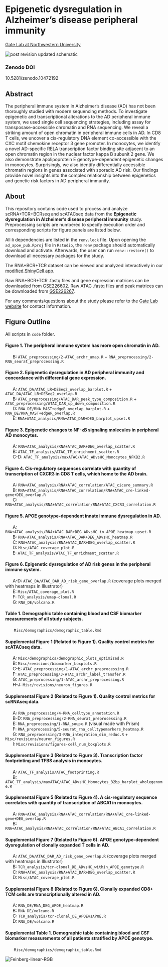 # Epigenetic dysregulation in Alzheimer’s disease peripheral immunity
[Gate Lab at Northwestern University](https://sites.northwestern.edu/gatelab/)

![post revision updated schematic](https://github.com/gatelabNW/ad_apoe_pub/assets/91905593/228bccd1-af28-41a2-8fd2-6fc6349ad4d0)

### Zenodo DOI

10.5281/zenodo.10472192

## Abstract

The peripheral immune system in Alzheimer’s disease (AD) has not been thoroughly studied with modern sequencing methods. To investigate epigenetic and transcriptional alterations to the AD peripheral immune system, we used single cell sequencing strategies, including assay for transposase-accessible chromatin and RNA sequencing. We reveal a striking amount of open chromatin in peripheral immune cells in AD. In CD8 T cells, we uncover a cis-regulatory DNA element co-accessible with the CXC motif chemokine receptor 3 gene promoter. In monocytes, we identify a novel AD-specific RELA transcription factor binding site adjacent to an open chromatin region in the nuclear factor kappa B subunit 2 gene. We also demonstrate apolipoprotein E genotype-dependent epigenetic changes in monocytes. Surprisingly, we also identify differentially accessible chromatin regions in genes associated with sporadic AD risk. Our findings provide novel insights into the complex relationship between epigenetics and genetic risk factors in AD peripheral immunity.  

## About
This repository contains code used to process and analyze scRNA+TCR+BCRseq and scATACseq data from the **Epigenetic dysregulation in Alzheimer’s disease peripheral immunity** study. Preprocessing scripts are numbered to specify execution order and corresponding scripts for figure panels are listed below.

All ```R``` dependencies are listed in the ```renv.lock``` file. Upon opening the ```ad_apoe_pub.Rproj``` file in ```Rstudio```, the ```renv``` package should automatically download and activate. Afterwards, the user can run ```renv::restore()``` to download all necessary packages for the study. 

The RNA+BCR+TCR dataset can be viewed and analyzed interactively in our [modified ShinyCell app](https://gatelabnu.shinyapps.io/ad_apoe_rna/).

Raw RNA+BCR+TCR .fastq files and gene expression matrices can be downloaded from [GSE226602](https://www.ncbi.nlm.nih.gov/geo/query/acc.cgi?acc=GSE226602). Raw ATAC .fastq files and peak matrices can be downloaded from [GSE226267](https://www.ncbi.nlm.nih.gov/geo/query/acc.cgi?acc=GSE226267).

For any comments/questions about the study please refer to the [Gate Lab website](https://sites.northwestern.edu/gatelab/) for contact information.

## Figure Outline
All scripts in `code` folder.

#### Figure 1. The peripheral immune system has more open chromatin in AD.
&nbsp;&nbsp;&nbsp;&nbsp;&nbsp;&nbsp;B: `ATAC_preprocessing/2-ATAC_archr_umap.R` + `RNA_preprocessing/2-RNA_seurat_preprocessing.R`

#### Figure 2. Epigenetic dysregulation in AD peripheral immunity and concordance with differential gene expression.
&nbsp;&nbsp;&nbsp;&nbsp;&nbsp;&nbsp;A: `ATAC_DA/ATAC_LR+DESeq2_overlap_barplot.R` + `ATAC_DA/ATAC_LR+DESeq2_overlap.R`  
&nbsp;&nbsp;&nbsp;&nbsp;&nbsp;&nbsp;B: `ATAC_preprocessing/ATAC_DAR_peak_type_composition.R` + `ATAC_preprocessing/ATAC_DAR_up_down_composition.R`         
&nbsp;&nbsp;&nbsp;&nbsp;&nbsp;&nbsp;D: `RNA_DE/RNA_MAST+edgeR_overlap_barplot.R` + `RNA_DE/RNA_MAST+edgeR_overlap.R`   
&nbsp;&nbsp;&nbsp;&nbsp;&nbsp;&nbsp;E: `RNA+ATAC_analysis/RNA+ATAC_DAR+DEG_barplot_upset.R`   

#### Figure 3. Epigenetic changes to NF-κB signaling molecules in peripheral AD monocytes. 
&nbsp;&nbsp;&nbsp;&nbsp;&nbsp;&nbsp;A: `RNA+ATAC_analysis/RNA+ATAC_DAR+DEG_overlap_scatter.R`  
&nbsp;&nbsp;&nbsp;&nbsp;&nbsp;&nbsp;B: `ATAC_TF_analysis/ATAC_TF_enrichment_scatter.R`  
&nbsp;&nbsp;&nbsp;&nbsp;&nbsp;&nbsp;C-D: `ATAC_TF_analysis/maxATAC/ATAC_ADvsHC_Monocytes_NFKB2.R`    

#### Figure 4. Cis-regulatory sequences correlate with quantity of transcription of CXCR3 in CD8 T cells, which home to the AD brain.
&nbsp;&nbsp;&nbsp;&nbsp;&nbsp;&nbsp;A: `RNA+ATAC_analysis/RNA+ATAC_correlation/ATAC_cicero_summary.R`    
&nbsp;&nbsp;&nbsp;&nbsp;&nbsp;&nbsp;B: `RNA+ATAC_analysis/RNA+ATAC_correlation/RNA+ATAC_cre-linked-gene+DEG_overlap.R`  
&nbsp;&nbsp;&nbsp;&nbsp;&nbsp;&nbsp;C: `RNA+ATAC_analysis/RNA+ATAC_correlation/RNA+ATAC_CXCR3_correlation.R`  

#### Figure 5. APOE genotype-dependent innate immune dysregulation in AD.
&nbsp;&nbsp;&nbsp;&nbsp;&nbsp;&nbsp;A: `RNA+ATAC_analysis/RNA+ATAC_DAR+DEG_ADvsHC_in_APOE_heatmap_upset.R`    
&nbsp;&nbsp;&nbsp;&nbsp;&nbsp;&nbsp;B: `RNA+ATAC_analysis/RNA+ATAC_DAR+DEG_ADvsHC_heatmap.R`  
&nbsp;&nbsp;&nbsp;&nbsp;&nbsp;&nbsp;C: `RNA+ATAC_analysis/RNA+ATAC_DAR+DEG_overlap_scatter.R`     
&nbsp;&nbsp;&nbsp;&nbsp;&nbsp;&nbsp;D: `Misc/ATAC_coverage_plot.R`  
&nbsp;&nbsp;&nbsp;&nbsp;&nbsp;&nbsp;E: `ATAC_TF_analysis/ATAC_TF_enrichment_scatter.R`   

#### Figure 6. Epigenetic dysregulation of AD risk genes in the peripheral immune system.
&nbsp;&nbsp;&nbsp;&nbsp;&nbsp;&nbsp;A-D: `ATAC_DA/ATAC_DAR_AD_risk_gene_overlap.R` (coverage plots merged with heatmaps in Illustrator)      
&nbsp;&nbsp;&nbsp;&nbsp;&nbsp;&nbsp;E: `Misc/ATAC_coverage_plot.R`     
&nbsp;&nbsp;&nbsp;&nbsp;&nbsp;&nbsp;F: `TCR_analysis/umap-clonal.R`   
&nbsp;&nbsp;&nbsp;&nbsp;&nbsp;&nbsp;G: `RNA_DE/volcano.R` 

#### Table 1. Demographic table containing blood and CSF biomarker measurements of all study subjects.  
&nbsp;&nbsp;&nbsp;&nbsp;&nbsp;&nbsp; `Misc/demographics/demographic_table.Rmd`

#### Supplemental Figure 1 (Related to Figure 1). Quality control metrics for scATACseq data. 
&nbsp;&nbsp;&nbsp;&nbsp;&nbsp;&nbsp;A: `Misc/demographics/demographic_plots_optimized.R`  
&nbsp;&nbsp;&nbsp;&nbsp;&nbsp;&nbsp;B: `Misc/revisions/biomarker_boxplots.R`  
&nbsp;&nbsp;&nbsp;&nbsp;&nbsp;&nbsp;C-E: `ATAC_preprocessing/1-ATAC_archr_preprocessing.R`  
&nbsp;&nbsp;&nbsp;&nbsp;&nbsp;&nbsp;F: `ATAC_preprocessing/3-ATAC_archr_label_transfer.R`   
&nbsp;&nbsp;&nbsp;&nbsp;&nbsp;&nbsp;G: `ATAC_preprocessing/1-ATAC_archr_preprocessing.R`    
&nbsp;&nbsp;&nbsp;&nbsp;&nbsp;&nbsp;H-J: `Misc/revisions/neuron_figures.R`

#### Supplemental Figure 2 (Related to Figure 1). Quality control metrics for scRNAseq data. 
&nbsp;&nbsp;&nbsp;&nbsp;&nbsp;&nbsp;A: `RNA_preprocessing/4-RNA_celltype_annotation.R`   
&nbsp;&nbsp;&nbsp;&nbsp;&nbsp;&nbsp;B-D: `RNA_preprocessing/2-RNA_seurat_preprocessing.R`   
&nbsp;&nbsp;&nbsp;&nbsp;&nbsp;&nbsp;E: `RNA_preprocessing/1-RNA_soupx.R` (visual made with Prism)   
&nbsp;&nbsp;&nbsp;&nbsp;&nbsp;&nbsp;F: `RNA_preprocessing/5-seurat_rna_celltypemarkers_heatmap.R`    
&nbsp;&nbsp;&nbsp;&nbsp;&nbsp;&nbsp;G: `RNA_preprocessing/3-RNA_integration_dim_reduc.R` + `Misc/revisions/neuron_figures.R`  
&nbsp;&nbsp;&nbsp;&nbsp;&nbsp;&nbsp;I: `Misc/revisions/figures-cell_num_boxplots.R`

#### Supplemental Figure 3 (Related to Figure 3). Transcription factor footprinting and TFBS analysis in monocytes. 
&nbsp;&nbsp;&nbsp;&nbsp;&nbsp;&nbsp;A: `ATAC_TF_analysis/ATAC_footprinting.R`  
&nbsp;&nbsp;&nbsp;&nbsp;&nbsp;&nbsp;B: `ATAC_TF_analysis/maxATAC/ATAC_ADvsHC_Monocytes_32bp_barplot_wholegenome.R`  

#### Supplemental Figure 5 (Related to Figure 4). A cis-regulatory sequence correlates with quantity of transcription of ABCA1 in monocytes.
&nbsp;&nbsp;&nbsp;&nbsp;&nbsp;&nbsp;A: `RNA+ATAC_analysis/RNA+ATAC_correlation/RNA+ATAC_cre-linked-gene+DEG_overlap.R`  
&nbsp;&nbsp;&nbsp;&nbsp;&nbsp;&nbsp;B: `RNA+ATAC_analysis/RNA+ATAC_correlation/RNA+ATAC_ABCA1_correlation.R`  

#### Supplemental Figure 7 (Related to Figure 6). APOE genotype-dependent dysregulation of clonally expanded T cells in AD.
&nbsp;&nbsp;&nbsp;&nbsp;&nbsp;&nbsp;A: `ATAC_DA/ATAC_DAR_AD_risk_gene_overlap.R` (coverage plots merged with heatmaps in Illustrator)  
&nbsp;&nbsp;&nbsp;&nbsp;&nbsp;&nbsp;B: `TCR_analysis/tcr-clonal_DE_ADvsHC_within_APOE_genotype.R`  
&nbsp;&nbsp;&nbsp;&nbsp;&nbsp;&nbsp;C: `RNA+ATAC_analysis/RNA+ATAC_DAR+DEG_overlap_scatter.R`  
&nbsp;&nbsp;&nbsp;&nbsp;&nbsp;&nbsp;D: `Misc/ATAC_coverage_plot.R`  

#### Supplemental Figure 8 (Related to Figure 6). Clonally expanded CD8+ TCM cells are transcriptionally altered in AD.
&nbsp;&nbsp;&nbsp;&nbsp;&nbsp;&nbsp;A: `RNA_DE/RNA_DEG_APOE_heatmap.R`  
&nbsp;&nbsp;&nbsp;&nbsp;&nbsp;&nbsp;B: `RNA_DE/volcano.R`  
&nbsp;&nbsp;&nbsp;&nbsp;&nbsp;&nbsp;C: `TCR_analysis/tcr-clonal_DE_APOEvsAPOE.R`   
&nbsp;&nbsp;&nbsp;&nbsp;&nbsp;&nbsp;D: `RNA_DE/volcano.R`  

#### Supplemental Table 1. Demographic table containing blood and CSF biomarker measurements of all patients stratified by APOE genotype.  
&nbsp;&nbsp;&nbsp;&nbsp;&nbsp;&nbsp; `Misc/demographics/demographic_table.Rmd`

![Feinberg-linear-RGB](https://user-images.githubusercontent.com/91904251/221924737-8ff64f66-bc81-4155-94a3-05121b393bfc.png)

